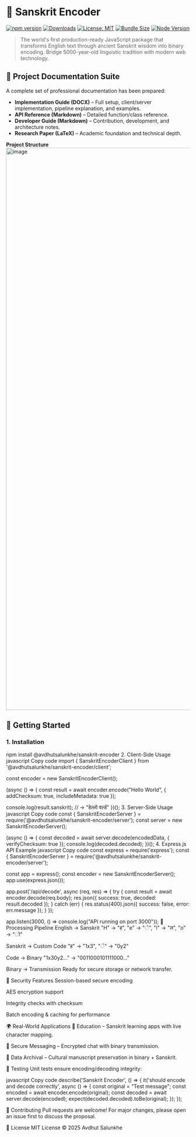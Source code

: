 # 🔮 Sanskrit Encoder

[![npm version](https://badge.fury.io/js/%40avdhutsalunkhe%2Fsanskrit-encoder.svg)](https://badge.fury.io/js/%40avdhutsalunkhe%2Fsanskrit-encoder)
[![Downloads](https://img.shields.io/npm/dt/@avdhutsalunkhe/sanskrit-encoder.svg)](https://www.npmjs.com/package/@avdhutsalunkhe/sanskrit-encoder)
[![License: MIT](https://img.shields.io/badge/License-MIT-yellow.svg)](https://opensource.org/licenses/MIT)
[![Bundle Size](https://img.shields.io/bundlephobia/minzip/@avdhutsalunkhe/sanskrit-encoder)](https://bundlephobia.com/package/@avdhutsalunkhe/sanskrit-encoder)
[![Node Version](https://img.shields.io/node/v/@avdhutsalunkhe/sanskrit-encoder.svg)](https://nodejs.org/)

> The world's first production-ready JavaScript package that transforms English text through ancient Sanskrit wisdom into binary encoding. Bridge 5000-year-old linguistic tradition with modern web technology.


## 📂 Project Documentation Suite

A complete set of professional documentation has been prepared:

- **Implementation Guide (DOCX)** – Full setup, client/server implementation, pipeline explanation, and examples.
- **API Reference (Markdown)** – Detailed function/class reference.
- **Developer Guide (Markdown)** – Contribution, development, and architecture notes.
- **Research Paper (LaTeX)** – Academic foundation and technical depth.

**Project Structure**
<img width="1024" height="1536" alt="image" src="https://github.com/user-attachments/assets/0c10757f-6299-4e91-a51b-f3b5e022283d" />


## 🚀 Getting Started

### 1. Installation
npm install @avdhutsalunkhe/sanskrit-encoder
2. Client-Side Usage
javascript
Copy code
import { SanskritEncoderClient } from '@avdhutsalunkhe/sanskrit-encoder/client';

const encoder = new SanskritEncoderClient();

(async () => {
  const result = await encoder.encode("Hello World", {
    addChecksum: true,
    includeMetadata: true
  });

  console.log(result.sanskrit);  // → "हेल्लो वर्ल्ड"
})();
3. Server-Side Usage
javascript
Copy code
const { SanskritEncoderServer } = require('@avdhutsalunkhe/sanskrit-encoder/server');
const server = new SanskritEncoderServer();

(async () => {
  const decoded = await server.decode(encodedData, { verifyChecksum: true });
  console.log(decoded.decoded);
})();
4. Express.js API Example
javascript
Copy code
const express = require('express');
const { SanskritEncoderServer } = require('@avdhutsalunkhe/sanskrit-encoder/server');

const app = express();
const encoder = new SanskritEncoderServer();
app.use(express.json());

app.post('/api/decode', async (req, res) => {
  try {
    const result = await encoder.decode(req.body);
    res.json({ success: true, decoded: result.decoded });
  } catch (err) {
    res.status(400).json({ success: false, error: err.message });
  }
});

app.listen(3000, () => console.log("API running on port 3000"));
🔄 Processing Pipeline
English → Sanskrit
"H" → "ह", "e" → "े", "l" → "ल", "o" → "ो"

Sanskrit → Custom Code
"ह" → "1x3", "े" → "0y2"

Code → Binary
"1x30y2..." → "0011000101111000..."

Binary → Transmission
Ready for secure storage or network transfer.

🔐 Security Features
Session-based secure encoding

AES encryption support

Integrity checks with checksum

Batch encoding & caching for performance

🌍 Real-World Applications
📖 Education – Sanskrit learning apps with live character mapping.

💬 Secure Messaging – Encrypted chat with binary transmission.

📂 Data Archival – Cultural manuscript preservation in binary + Sanskrit.

🧪 Testing
Unit tests ensure encoding/decoding integrity:

javascript
Copy code
describe('Sanskrit Encoder', () => {
  it('should encode and decode correctly', async () => {
    const original = "Test message";
    const encoded = await encoder.encode(original);
    const decoded = await server.decode(encoded);
    expect(decoded.decoded).toBe(original);
  });
});

🤝 Contributing
Pull requests are welcome!
For major changes, please open an issue first to discuss the proposal.

📜 License
MIT License © 2025 Avdhut Salunkhe
